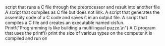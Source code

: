 script that runs a C file through the preprocessor and result into another file
A script that compiles as C file but does not link.
A script that generates the assembly code of a C code and saves it in an output file.
A script that compiles a C file and creates an executable named cisfun.
Printf("Programming is like building a multilingual puzze.\n")
A C program that uses the printf()
print the size of various types on the computer it is compiled and run on
